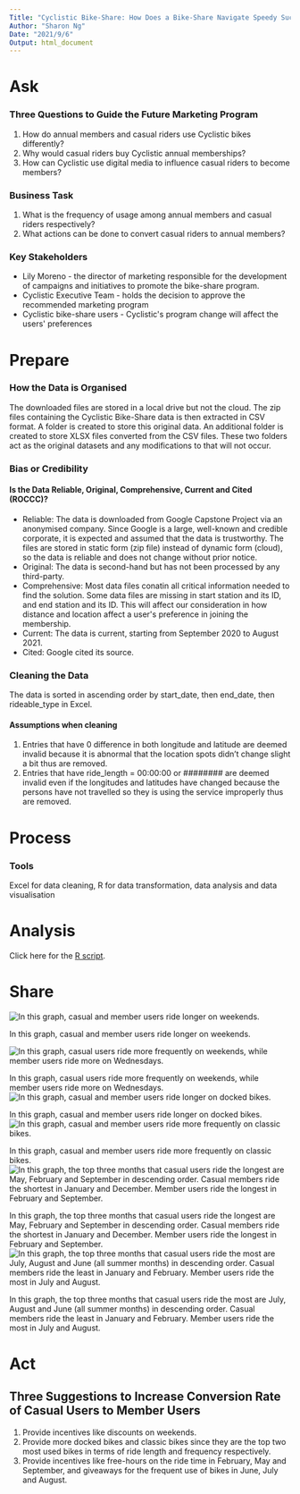 ```yaml
---
Title: "Cyclistic Bike-Share: How Does a Bike-Share Navigate Speedy Success?"
Author: "Sharon Ng"
Date: "2021/9/6"
Output: html_document
---
```


# Ask
### Three Questions to Guide the Future Marketing Program
1. How do annual members and casual riders use Cyclistic bikes differently?
2. Why would casual riders buy Cyclistic annual memberships?
3. How can Cyclistic use digital media to influence casual riders to become members?

### Business Task
1. What is the frequency of usage among annual members and casual riders respectively?  
2. What actions can be done to convert casual riders to annual members?

### Key Stakeholders
- Lily Moreno - the director of marketing responsible for the development of campaigns and initiatives to promote the bike-share program.  
- Cyclistic Executive Team - holds the decision to approve the recommended marketing program  
- Cyclistic bike-share users - Cyclistic's program change will affect the users' preferences

# Prepare
### How the Data is Organised
The downloaded files are stored in a local drive but not the cloud. The zip files containing the Cyclistic Bike-Share data is then extracted in CSV format. A folder is created to store this original data. An additional folder is created to store XLSX files converted from the CSV files. These two folders act as the original datasets and any modifications to that will not occur.  

### Bias or Credibility
#### Is the Data Reliable, Original, Comprehensive, Current and Cited (ROCCC)?
- Reliable: The data is downloaded from Google Capstone Project via an anonymised company. Since Google is a large, well-known and credible corporate, it is expected and assumed that the data is trustworthy. The files are stored in static form (zip file) instead of dynamic form (cloud), so the data is reliable and does not change without prior notice.
- Original: The data is second-hand but has not been processed by any third-party.
- Comprehensive: Most data files conatin all critical information needed to find the solution. Some data files are missing in start station and its ID, and end station and its ID. This will affect our consideration in how distance and location affect a user's preference in joining the membership.
- Current: The data is current, starting from September 2020 to August 2021.
- Cited: Google cited its source.

### Cleaning the Data
The data is sorted in ascending order by start_date, then end_date, then rideable_type in Excel.

#### Assumptions when cleaning
1. Entries that have 0 difference in both longitude and latitude are deemed invalid because it is abnormal that the location spots didn’t change slight a bit thus are removed.
2. Entries that have ride_length = 00:00:00 or ######## are deemed invalid even if the longitudes and latitudes have changed because the persons have not travelled so they is using the service improperly thus are removed.

# Process
### Tools
Excel for data cleaning, R for data transformation, data analysis and data visualisation

# Analysis
Click here for the [R script](https://github.com/SharonNg98/Cyclistic-Bike-Data-Analysis/blob/master/data_analysis.R).

# Share
![In this graph, casual and member users ride longer on weekends.](https://github.com/SharonNg98/Cyclistic-Bike/blob/master/Average%20Ride%20Length%20for%20Member%20vs%20Casual%20Users%20by%20Day%20of%20Week.png)  

In this graph, casual and member users ride longer on weekends.
 
![In this graph, casual users ride more frequently on weekends, while member users ride more on Wednesdays.](https://github.com/SharonNg98/Cyclistic-Bike/blob/master/Number%20of%20Rides%20for%20Member%20vs%20Casual%20Users%20by%20Day%20of%20Week.png)
  
  In this graph, casual users ride more frequently on weekends, while member users ride more on Wednesdays.
![In this graph, casual and member users ride longer on docked bikes.](https://github.com/SharonNg98/Cyclistic-Bike/blob/master/Average%20Ride%20Length%20for%20Member%20vs%20Casual%20Users%20by%20Rideable%20Type.png)
  
  In this graph, casual and member users ride longer on docked bikes.
![In this graph, casual and member users ride more frequently on classic bikes.](https://github.com/SharonNg98/Cyclistic-Bike/blob/master/Number%20of%20Rides%20for%20Member%20vs%20Casual%20Users%20by%20Rideable%20Type.png)
  
  In this graph, casual and member users ride more frequently on classic bikes.
![In this graph, the top three months that casual users ride the longest are May, February and September in descending order. Casual members ride the shortest in January and December. Member users ride the longest in February and September.](https://github.com/SharonNg98/Cyclistic-Bike/blob/master/Average%20Ride%20Length%20for%20Member%20vs%20Casual%20Users%20by%20Month.png)
  
  In this graph, the top three months that casual users ride the longest are May, February and September in descending order. Casual members ride the shortest in January and December. Member users ride the longest in February and September.
![In this graph, the top three months that casual users ride the most  are July, August and June (all summer months) in descending order. Casual members ride the least in January and February. Member users ride the most in July and August.](https://github.com/SharonNg98/Cyclistic-Bike/blob/master/Number%20of%20Rides%20for%20Member%20vs%20Casual%20Users%20by%20Month.png)
  
  In this graph, the top three months that casual users ride the most are July, August and June (all summer months) in descending order. Casual members ride the least in January and February. Member users ride the most in July and August.

# Act
## Three Suggestions to Increase Conversion Rate of Casual Users to Member Users
1. Provide incentives like discounts on weekends.
2. Provide more docked bikes and classic bikes since they are the top two most used bikes in terms of ride length and frequency respectively.
3. Provide incentives like free-hours on the ride time in February, May and September, and giveaways for the frequent use of bikes in June, July and August.
